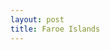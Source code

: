 ```yaml
---
layout: post
title: Faroe Islands
---
```


<amp-img width="600" height="300" layout="responsive" src="/assets/images/faroe1.jpg"></amp-img>


